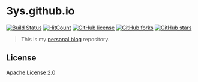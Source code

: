 # 3ys.github.io

[![Build Status](https://secure.travis-ci.org/blinkfox/blinkfox.github.io.svg)](https://travis-ci.org/blinkfox/blinkfox.github.io) [![HitCount](http://hits.dwyl.io/blinkfox/blinkfox.github.io.svg)](http://hits.dwyl.io/blinkfox/blinkfox.github.io) [![GitHub license](https://img.shields.io/github/license/blinkfox/blinkfox.github.io.svg)](https://github.com/blinkfox/blinkfox.github.io/blob/hexo/LICENSE) [![GitHub forks](https://img.shields.io/github/forks/blinkfox/blinkfox.github.io.svg)](https://github.com/blinkfox/blinkfox.github.io/network) [![GitHub stars](https://img.shields.io/github/stars/blinkfox/blinkfox.github.io.svg)](https://github.com/blinkfox/blinkfox.github.io/stargazers)

> This is my [personal blog](https://3ys.github.io/) repository.

## License

[Apache License 2.0](http://www.apache.org/licenses/LICENSE-2.0)
